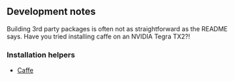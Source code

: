 ## Development notes
Building 3rd party packages is often not as straightforward as the README says. Have you tried installing caffe on an NVIDIA Tegra TX2?!

### Installation helpers
- [Caffe](caffe_install.md)
